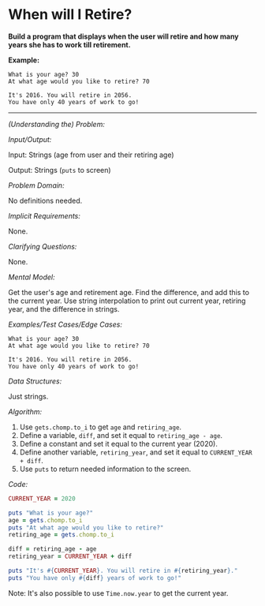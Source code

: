 # When will I Retire?

**Build a program that displays when the user will retire and how many years she has to work till retirement.**

**Example:**

```plaintext
What is your age? 30
At what age would you like to retire? 70

It's 2016. You will retire in 2056.
You have only 40 years of work to go!
```

---

*(Understanding the) Problem:*

*Input/Output:*

Input: Strings (age from user and their retiring age)

Output: Strings (`puts` to screen)

*Problem Domain:*

No definitions needed.

*Implicit Requirements:*

None.

*Clarifying Questions:*

None.

*Mental Model:*

Get the user's age and retirement age. Find the difference, and add this to the current year. Use string interpolation to print out current year, retiring year, and the difference in strings.

*Examples/Test Cases/Edge Cases:*

```
What is your age? 30
At what age would you like to retire? 70

It's 2016. You will retire in 2056.
You have only 40 years of work to go!
```

*Data Structures:*

Just strings.

*Algorithm:*

1. Use `gets.chomp.to_i` to get `age` and `retiring_age`.
2. Define a variable, `diff`, and set it equal to `retiring_age - age`.
3. Define a constant and set it equal to the current year (2020).
4. Define another variable, `retiring_year`, and set it equal to `CURRENT_YEAR + diff`.
5. Use `puts` to return needed information to the screen.

*Code:*

```ruby
CURRENT_YEAR = 2020

puts "What is your age?"
age = gets.chomp.to_i
puts "At what age would you like to retire?"
retiring_age = gets.chomp.to_i

diff = retiring_age - age
retiring_year = CURRENT_YEAR + diff

puts "It's #{CURRENT_YEAR}. You will retire in #{retiring_year}."
puts "You have only #{diff} years of work to go!"
```

Note: It's also possible to use `Time.now.year` to get the current year.